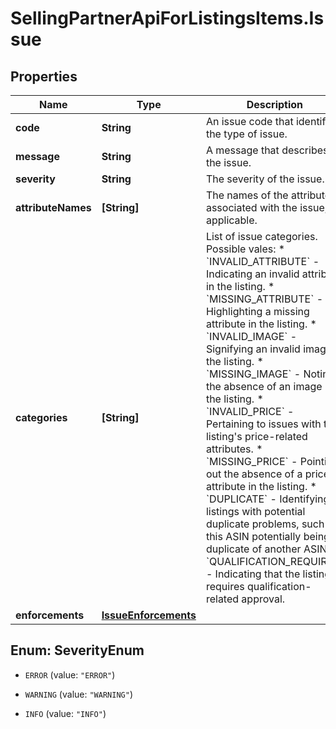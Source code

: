 # SellingPartnerApiForListingsItems.Issue

## Properties

Name | Type | Description | Notes
------------ | ------------- | ------------- | -------------
**code** | **String** | An issue code that identifies the type of issue. | 
**message** | **String** | A message that describes the issue. | 
**severity** | **String** | The severity of the issue. | 
**attributeNames** | **[String]** | The names of the attributes associated with the issue, if applicable. | [optional] 
**categories** | **[String]** | List of issue categories.   Possible vales:   * &#x60;INVALID_ATTRIBUTE&#x60; - Indicating an invalid attribute in the listing.   * &#x60;MISSING_ATTRIBUTE&#x60; - Highlighting a missing attribute in the listing.   * &#x60;INVALID_IMAGE&#x60; - Signifying an invalid image in the listing.   * &#x60;MISSING_IMAGE&#x60; - Noting the absence of an image in the listing.   * &#x60;INVALID_PRICE&#x60; - Pertaining to issues with the listing&#39;s price-related attributes.   * &#x60;MISSING_PRICE&#x60; - Pointing out the absence of a price attribute in the listing.   * &#x60;DUPLICATE&#x60; - Identifying listings with potential duplicate problems, such as this ASIN potentially being a duplicate of another ASIN.   * &#x60;QUALIFICATION_REQUIRED&#x60; - Indicating that the listing requires qualification-related approval. | 
**enforcements** | [**IssueEnforcements**](IssueEnforcements.md) |  | [optional] 



## Enum: SeverityEnum


* `ERROR` (value: `"ERROR"`)

* `WARNING` (value: `"WARNING"`)

* `INFO` (value: `"INFO"`)




